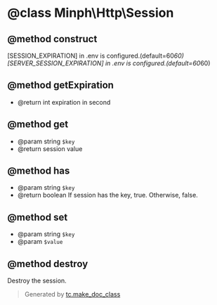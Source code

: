 # @class Minph\Http\Session


## @method construct

 [SESSION_EXPIRATION] in .env is configured.(default=60*60)
 [SERVER_SESSION_EXPIRATION] in .env is configured.(default=60*60)

## @method getExpiration
* @return int expiration in second

## @method get
* @param string `$key`
* @return session value

## @method has
* @param string `$key`
* @return boolean If session has the key, true. Otherwise, false.

## @method set
* @param string `$key`
* @param `$value`

## @method destroy

 Destroy the session.




>Generated by [tc.make_doc_class](https://github.com/ISSKJ/toolc-dist/)
